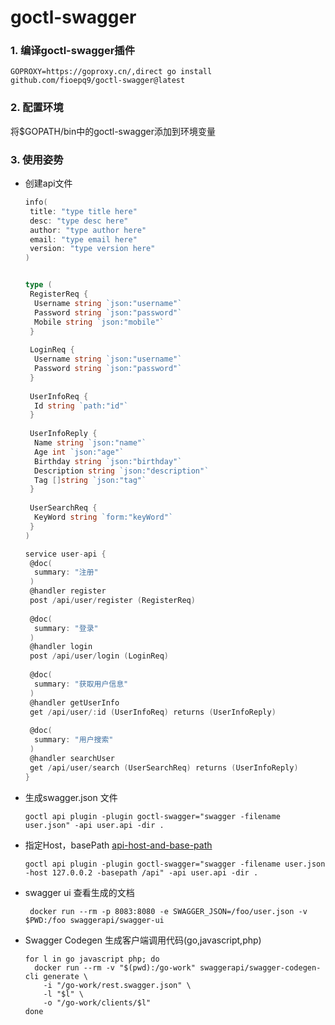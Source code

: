 # goctl-swagger

### 1. 编译goctl-swagger插件

```
GOPROXY=https://goproxy.cn/,direct go install github.com/fioepq9/goctl-swagger@latest
```

### 2. 配置环境

将$GOPATH/bin中的goctl-swagger添加到环境变量

### 3. 使用姿势

* 创建api文件

    ```go
    info(
     title: "type title here"
     desc: "type desc here"
     author: "type author here"
     email: "type email here"
     version: "type version here"
    )
    
    
    type (
     RegisterReq {
      Username string `json:"username"`
      Password string `json:"password"`
      Mobile string `json:"mobile"`
     }
     
     LoginReq {
      Username string `json:"username"`
      Password string `json:"password"`
     }
     
     UserInfoReq {
      Id string `path:"id"`
     }
     
     UserInfoReply {
      Name string `json:"name"`
      Age int `json:"age"`
      Birthday string `json:"birthday"`
      Description string `json:"description"`
      Tag []string `json:"tag"`
     }
     
     UserSearchReq {
      KeyWord string `form:"keyWord"`
     }
    )
    
    service user-api {
     @doc(
      summary: "注册"
     )
     @handler register
     post /api/user/register (RegisterReq)
     
     @doc(
      summary: "登录"
     )
     @handler login
     post /api/user/login (LoginReq)
     
     @doc(
      summary: "获取用户信息"
     )
     @handler getUserInfo
     get /api/user/:id (UserInfoReq) returns (UserInfoReply)
     
     @doc(
      summary: "用户搜索"
     )
     @handler searchUser
     get /api/user/search (UserSearchReq) returns (UserInfoReply)
    }
    ```

* 生成swagger.json 文件

    ```shell script
    goctl api plugin -plugin goctl-swagger="swagger -filename user.json" -api user.api -dir .
    ```

* 指定Host，basePath [api-host-and-base-path](https://swagger.io/docs/specification/2-0/api-host-and-base-path/)

    ```shell script
    goctl api plugin -plugin goctl-swagger="swagger -filename user.json -host 127.0.0.2 -basepath /api" -api user.api -dir .
    ```

* swagger ui 查看生成的文档

    ```shell script
     docker run --rm -p 8083:8080 -e SWAGGER_JSON=/foo/user.json -v $PWD:/foo swaggerapi/swagger-ui
   ```

* Swagger Codegen 生成客户端调用代码(go,javascript,php)

  ```shell script
  for l in go javascript php; do
    docker run --rm -v "$(pwd):/go-work" swaggerapi/swagger-codegen-cli generate \
      -i "/go-work/rest.swagger.json" \
      -l "$l" \
      -o "/go-work/clients/$l"
  done
   ```
